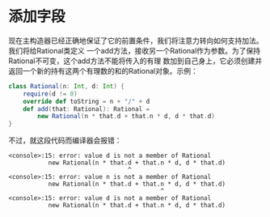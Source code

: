 添加字段
================================================================================
现在主构造器已经正确地保证了它的前置条件，我们将注意力转向如何支持加法。我们将给Rational类定义
一个add方法，接收另一个Rational作为参数。为了保持Rational不可变，这个add方法不能将传入的有理
数加到自己身上，它必须创建并返回一个新的持有这两个有理数的和的Rational对象。示例：
```scala
class Rational(n: Int, d: Int) {
    require(d != 0)
    override def toString = n + "/" + d
    def add(that: Rational): Rational = 
        new Rational(n * that.d + that.n * d, d * that.d)
}
```
不过，就这段代码而编译器会报错：
```
<console>:15: error: value d is not a member of Rational
           new Rational(n * that.d + that.n * d, d * that.d)
                                 ^
<console>:15: error: value n is not a member of Rational
           new Rational(n * that.d + that.n * d, d * that.d)
                                          ^
<console>:15: error: value d is not a member of Rational
           new Rational(n * that.d + that.n * d, d * that.d)
```